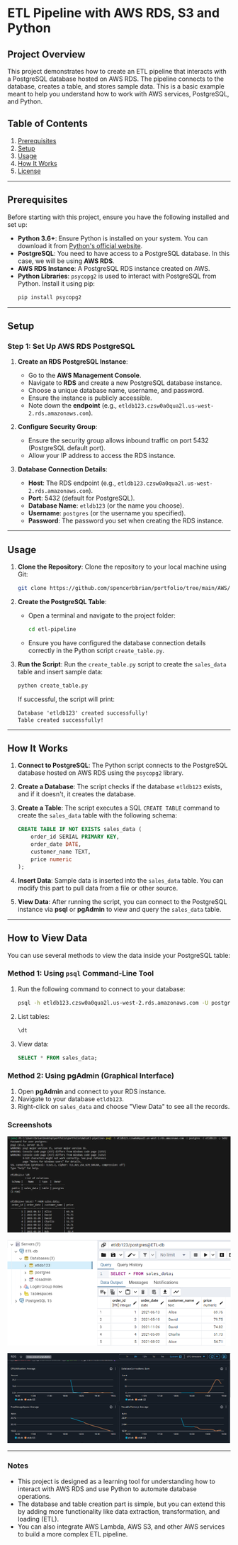 # ETL Pipeline with AWS RDS, S3 and Python

## Project Overview
This project demonstrates how to create an ETL pipeline that interacts with a PostgreSQL database hosted on AWS RDS. The pipeline connects to the database, creates a table, and stores sample data. This is a basic example meant to help you understand how to work with AWS services, PostgreSQL, and Python.

## Table of Contents
1. [Prerequisites](#prerequisites)
2. [Setup](#setup)
3. [Usage](#usage)
4. [How It Works](#how-it-works)
5. [License](#license)

---

## Prerequisites
Before starting with this project, ensure you have the following installed and set up:

- **Python 3.6+**: Ensure Python is installed on your system. You can download it from [Python's official website](https://www.python.org/downloads/).
- **PostgreSQL**: You need to have access to a PostgreSQL database. In this case, we will be using **AWS RDS**.
- **AWS RDS Instance**: A PostgreSQL RDS instance created on AWS.
- **Python Libraries**: `psycopg2` is used to interact with PostgreSQL from Python. Install it using pip:
  ```bash
  pip install psycopg2
  ```

---

## Setup
### Step 1: Set Up AWS RDS PostgreSQL
1. **Create an RDS PostgreSQL Instance**:
   - Go to the **AWS Management Console**.
   - Navigate to **RDS** and create a new PostgreSQL database instance.
   - Choose a unique database name, username, and password.
   - Ensure the instance is publicly accessible.
   - Note down the **endpoint** (e.g., `etldb123.czsw0a0qua2l.us-west-2.rds.amazonaws.com`).

2. **Configure Security Group**:
   - Ensure the security group allows inbound traffic on port 5432 (PostgreSQL default port).
   - Allow your IP address to access the RDS instance.

3. **Database Connection Details**:
   - **Host**: The RDS endpoint (e.g., `etldb123.czsw0a0qua2l.us-west-2.rds.amazonaws.com`).
   - **Port**: 5432 (default for PostgreSQL).
   - **Database Name**: `etldb123` (or the name you choose).
   - **Username**: `postgres` (or the username you specified).
   - **Password**: The password you set when creating the RDS instance.

---

## Usage
1. **Clone the Repository**:
   Clone the repository to your local machine using Git:
   ```bash
   git clone https://github.com/spencerbbrian/portfolio/tree/main/AWS/etl-pipeline
   ```

2. **Create the PostgreSQL Table**:
   - Open a terminal and navigate to the project folder:
     ```bash
     cd etl-pipeline
     ```
   - Ensure you have configured the database connection details correctly in the Python script `create_table.py`.

3. **Run the Script**:
   Run the `create_table.py` script to create the `sales_data` table and insert sample data:
   ```bash
   python create_table.py
   ```

   If successful, the script will print:
   ```
   Database 'etldb123' created successfully!
   Table created successfully!
   ```

---

## How It Works
1. **Connect to PostgreSQL**:
   The Python script connects to the PostgreSQL database hosted on AWS RDS using the `psycopg2` library.

2. **Create a Database**:
   The script checks if the database `etldb123` exists, and if it doesn't, it creates the database.

3. **Create a Table**:
   The script executes a SQL `CREATE TABLE` command to create the `sales_data` table with the following schema:
   ```sql
   CREATE TABLE IF NOT EXISTS sales_data (
       order_id SERIAL PRIMARY KEY,
       order_date DATE,
       customer_name TEXT,
       price numeric
   );
   ```

4. **Insert Data**:
   Sample data is inserted into the `sales_data` table. You can modify this part to pull data from a file or other source.

5. **View Data**:
   After running the script, you can connect to the PostgreSQL instance via **psql** or **pgAdmin** to view and query the `sales_data` table.

---

## How to View Data
You can use several methods to view the data inside your PostgreSQL table:

### Method 1: Using `psql` Command-Line Tool
1. Run the following command to connect to your database:
   ```bash
   psql -h etldb123.czsw0a0qua2l.us-west-2.rds.amazonaws.com -U postgres -d etldb123 -p 5432
   ```
2. List tables:
   ```sql
   \dt
   ```
3. View data:
   ```sql
   SELECT * FROM sales_data;
   ```

### Method 2: Using pgAdmin (Graphical Interface)
1. Open **pgAdmin** and connect to your RDS instance.
2. Navigate to your database `etldb123`.
3. Right-click on `sales_data` and choose "View Data" to see all the records.

### Screenshots
![transformed_table](./screenshots/table_after_transformation.png)

![PgAdmin_final_table](./screenshots/pgadmin_connected.png)

![cloudwatch_monitor](./screenshots/cloudwatch1.png)

---


### Notes
- This project is designed as a learning tool for understanding how to interact with AWS RDS and use Python to automate database operations.
- The database and table creation part is simple, but you can extend this by adding more functionality like data extraction, transformation, and loading (ETL).
- You can also integrate AWS Lambda, AWS S3, and other AWS services to build a more complex ETL pipeline.